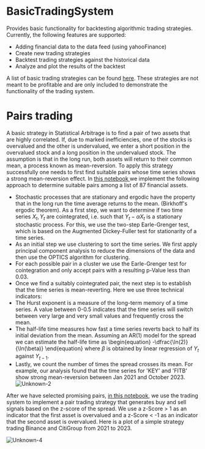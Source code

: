 # BasicTradingSystem

Provides basic functionality for backtesting algorithmic trading strategies.
Currently, the following features are supported:
* Adding financial data to the data feed (using yahooFinance)
* Create new trading strategies
* Backtest trading strategies against the historical data
* Analyze and plot the results of the backtest


A list of basic trading strategies can be found [here](TradingSystem/Examples.ipynb). These strategies are not meant to be profitable and are only included to demonstrate the functionality of the trading system.

# Pairs trading
A basic strategy in Statistical Arbitrage is to find a pair of two assets that are highly correlated. If, due to marked inefficiencies, one of the stocks is overvalued and the other is undervalued, we enter a short position in the overvalued stock and a long position in the undervalued stock. The assumption is that in the long run, both assets will return to their common mean, a process known as mean-reversion. To apply this strategy successfully one needs to first find suitable pairs whose time series shows a strong mean-reversion effect.
In [this notebook ](TradingSystem/PairsSelection.ipynb) we implement the following approach to determine suitable pairs among a list of 87 financial assets.
- Stochastic processes that are stationary and ergodic have the property that in the long run the time average returns to the mean. (Birkhoff's ergodic theorem). As a first step, we want to determine if two time series $X_t, Y_t$ are cointegrated, i.e. such that $Y_t -\alpha X_t$ is a stationary stochastic process. For this, we use the two-step Earle-Grenger test, which is based on the Augmented Dickey-Fuller test for stationarity of a time series.
- As an initial step we  use clustering to sort the time series. We first apply principal component analysis to reduce the dimensions of the data and then use the OPTICS algorithm for clustering.
- For each possible pair in a cluster we use the Earle-Grenger test for cointegration and only accept pairs with a resulting p-Value less than $0.03$.
- Once we find a suitably cointegrated pair, the next step is to establish that the time series is mean-reverting. Here we use three technical indicators:
- The Hurst exponent is a measure of the long-term memory of a time series. A value between 0-0.5 indicates that the time series will switch between very large and very small values and frequently cross the mean.
- The half-life time measures how fast a time series reverts back to half its initial deviation from the mean. Assuming an AR(1) model for the spread we can estimate the half-life time as \begin{equation} -\dfrac{\ln(2)}{\ln(\beta)} \end{equation} where $\beta$ is obtained by linear regression of $Y_t$ against $Y_{t-1}$.
- Lastly, we count the number of times the spread crosses its mean.
For example, our analysis found that the time series for 'KEY' and 'FITB' show strong mean-reversion between Jan 2021 and October 2023.
![Unknown-2](https://github.com/FrederikBenirschke/BasicTradingSystem/assets/133478072/191ac842-819a-4552-9c4a-a99931ae9670)


After we have selected promising pairs, [in this notebook](TradingSystem/TradingPairsExample.ipynb), we use the trading system to implement a pair trading strategy
that generates buy and sell signals based on the z-score of the spread. We use a z-Score > 1 as an indicator that the first asset is overvalued and a z-Score < -1 as an indicator that the second asset is overvalued.
Here is a plot of a simple strategy trading Binance and CitiGroup from 2021 to 2023.

![Unknown-4](https://github.com/FrederikBenirschke/BasicTradingSystem/assets/133478072/413490e9-dadc-4745-8255-da8387025cf5)










  
